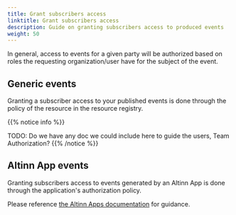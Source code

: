 ```yaml
---
title: Grant subscribers access
linktitle: Grant subscribers access
description: Guide on granting subscribers access to produced events
weight: 50
---
```



In general, access to events for a given party will be authorized based on roles the requesting organization/user have for the subject of the event.


## Generic events
Granting a subscriber access to your published events is done through the policy of the 
resource in the resource registry. 

{{% notice info  %}}

TODO: Do we have any doc we could include here to guide the users, Team Authorization? 
{{% /notice %}}


## Altinn App events

Granting subscribers access to events generated by an Altinn App is done through the application's
authorization policy. 

Please reference [the Altinn Apps documentation](../../../../app/development/configuration/authorization/) for guidance.
